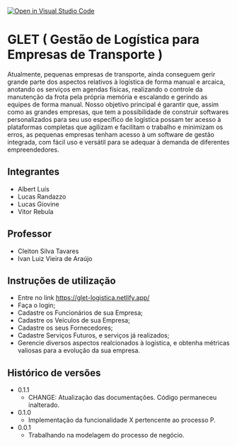 [![Open in Visual Studio Code](https://classroom.github.com/assets/open-in-vscode-718a45dd9cf7e7f842a935f5ebbe5719a5e09af4491e668f4dbf3b35d5cca122.svg)](https://classroom.github.com/online_ide?assignment_repo_id=14159758&assignment_repo_type=AssignmentRepo)
# GLET ( Gestão de Logística para Empresas de Transporte )

Atualmente, pequenas empresas de transporte, ainda conseguem gerir grande parte dos aspectos relativos à logística de forma manual e arcaica, anotando os serviços em agendas físicas, realizando o controle da manutenção da frota pela própria memória e escalando e gerindo as equipes de forma manual.
Nosso objetivo principal é garantir que, assim como as grandes empresas, que tem a possibilidade de construir softwares personalizados para seu uso específico de logística possam ter acesso à plataformas completas que agilizam e facilitam o trabalho e minimizam os erros, as pequenas empresas tenham acesso à um software de gestão integrada, com fácil uso e versátil para se adequar à demanda de diferentes empreendedores. 

## Integrantes

* Albert Luís 
* Lucas Randazzo
* Lucas Giovine
* Vitor Rebula

## Professor

* Cleiton Silva Tavares
* Ivan Luiz Vieira de Araújo

## Instruções de utilização

- Entre no link https://glet-logistica.netlify.app/
- Faça o login;
- Cadastre os Funcionários de sua Empresa;
- Cadastre os Veículos de sua Empresa;
- Cadastre os seus Fornecedores;
- Cadastre Serviços Futuros, e serviços já realizados;
- Gerencie diversos aspectos realcionados à logística, e obtenha métricas valiosas para a evolução da sua empresa.


## Histórico de versões

* 0.1.1
    * CHANGE: Atualização das documentações. Código permaneceu inalterado.
* 0.1.0
    * Implementação da funcionalidade X pertencente ao processo P.
* 0.0.1
    * Trabalhando na modelagem do processo de negócio.

